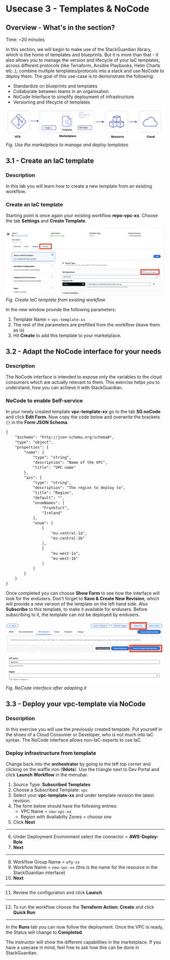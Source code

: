 # Usecase 3 - Templates & NoCode

## Overview - What's in the section?
Time: ~20 minutes

In this section, we will begin to make use of the StackGuardian library, which is the home of templates and blueprints. But it is more than that - it also allows you to manage the version and lifecycle of your IaC templates, across different protocols (like Terraform, Ansible Playbooks, Helm Charts etc..), combine multiple templates/protocols into a stack and use NoCode to deploy them. 
The goal of this use-case is to demonstrate the following:

* Standardize on blueprints and templates
* Collaborate between teams in an organisation
* NoCode Interface to simplify deployment of infrastructure
* Versioning and lifecycle of templates


![Usecase 3](image/usecase2.png)
_Fig. Use the marketplace to manage and deploy templates_

## 3.1 - Create an IaC template
### Description
In this lab you will learn how to create a new template from an existing workflow.


### Create an IaC template
Starting point is once again your existing workflow **repo-vpc-xx**. 
Choose the tab **Settings** and **Create Template**.
  
![Create Template](image/create-template-from-wf.png) 
_Fig. Create IaC template from existing workflow_  

In the new window provide the following parameters:
1. Template Name = ``vpc-template-xx``
2. The rest of the parameters are prefilled from the workflow (leave them as is)
3. Hit **Create** to add this template to your marketplace.


## 3.2 - Adapt the NoCode interface for your needs
### Description
The NoCode interface is intended to expose only the variables to the cloud consumers which are actually relevant to them. 
This exercise helps you to understand, how you can achieve it with StackGuardian.

### NoCode to enable Self-service
In your newly created template **vpc-template-xx** go to the tab **SG noCode** and click **Edit Form**. 
Now copy the code below and overwrite the brackets ``{}`` in the **Form JSON Schema**. 

```
{
    "$schema": "http://json-schema.org/schema#",
    "type": "object",
    "properties": {
        "name": {
            "type": "string",
            "description": "Name of the VPC",
            "title": "VPC name"
        },
        "azs": {
            "type": "string",
            "description": "The region to deploy to",
            "title": "Region",
            "default": "",
            "enumNames": [
                "Frankfurt",
                "Ireland"
            ],
            "enum": [
                [
                    "eu-central-1a",
                    "eu-central-1b"
                ],
                [
                    "eu-west-1a",
                    "eu-west-1b"
                ]
            ]
        }
    }
}

```

Once completed you can choose **Show Form** to see how the interface will look for the endusers. 
Don't forget to **Save & Create New Revision**, which will provide a new version of the template on the left hand side. 
Also **Subscribe** to this template, to make it available for endusers. Before subscribing to it, the template can not be deployed by endusers.

![NoCode interface](image/save-create-subscribe.png) 
_Fig. NoCode interface after adapting it_  

## 3.3 - Deploy your vpc-template via NoCode
### Description
In this exercise you will use the previously created template. 
Put yourself in the shoes of a Cloud Consumer or Developer, who is not much into IaC syntax. The NoCode interface allows non-IaC-experts to use IaC.

### Deploy infrastructure from template
Change back into the **orchestrator** by going to the left top corner and clicking on the waffle iron (**9dots**).
Use the triangle next to Dev Portal and click **Launch Workflow** in the menubar.

1. Source Type: **Subscribed Templates**
2. Choose a Subscribed Template: ``vpc``
3. Select your **vpc-template-xx** and under template revision the latest revision.
4. The form below should have the following entries:
    * VPC Name = ``new-vpc-xx``
    * Region with Availabilty Zones =  _choose one_
5. Click **Next**
---

6. Under Deployment Environment select the connector = **AWS-Deploy-Role**
7. **Next**
---
8. Workflow Group Name = ``wfg-xx``
9. Workflow Name = ``new-vpc-xx`` (this is the name for the resource in the StackGuardian interface)
10. **Next**
---
11. Review the configuration and click **Launch**
---
12. To run the workflow choose the **Terraform Action: Create** and click **Quick Run**
---

In the **Runs** tab you can now follow the deployment. Once the VPC is ready, the Status will change to **Completed**. 

The instructor will show the different capabilities in the marketplace. If you have a usecase in mind, feel free to ask how this can be done in StackGuardian.

